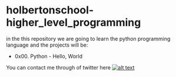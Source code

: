 # holbertonschool-higher_level_programming

in the this repository we are going to learn the python programming language and the projects will be:

* 0x00. Python - Hello, World
    
You can contact me through of twitter here [![alt text](https://cdn.icon-icons.com/icons2/1254/PNG/128/1495494667-jd13_84467.png)](http://wordpress.com/ "Twitter")

